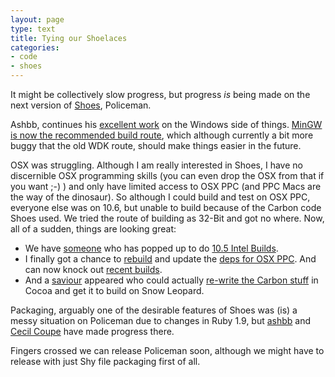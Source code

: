 ```yaml
---
layout: page
type: text
title: Tying our Shoelaces
categories: 
- code
- shoes
---
```

It might be collectively slow progress, but progress _is_ being made on the next version of [Shoes](http://shoes.heroku.com), Policeman. 

Ashbb, continues his [excellent work](http://github.com/ashbb/shoes_hack_note/) on the Windows side of things. [MinGW is now the recommended build route](http://wiki.github.com/shoes/shoes/buildingshoeswithmingw), which although currently a bit more buggy that the old WDK route, should make things easier in the future.

OSX was struggling. Although I am really interested in Shoes, I have no discernible OSX programming skills (you can even drop the OSX from that if you want ;-) ) and only have limited access to OSX PPC (and PPC Macs are the way of the dinosaur). So although I could build and test on OSX PPC, everyone else was on 10.6, but unable to build because of the Carbon code Shoes used. We tried the route of building as 32-Bit and got no where. Now, all of a sudden, things are looking great:

* We have [someone](http://github.com/summitpush) who has popped up to do [10.5 Intel Builds](github.com/shoes/shoes/wikis/recentbuilds).
* I finally got a chance to [rebuild](http://wiki.github.com/shoes/shoes/buildingshoesonosx) and update the [deps for OSX PPC](http://wiki.github.com/shoes/shoes/buildingshoesonosxppc). And can now knock out [recent builds](github.com/shoes/shoes/wikis/recentbuilds).
* And a [saviour](http://github.com/mkelly) appeared who could actually [re-write the Carbon stuff](http://github.com/mkelly/shoes/commit/f9ef6bb9f8dce97784eeddaed1c459db64cece95) in Cocoa and get it to build on Snow Leopard. 

Packaging, arguably one of the desirable features of Shoes was (is) a messy situation on Policeman due to changes in Ruby 1.9, but [ashbb](http://github.com/ashbb/shoes/commit/7c106b1e858462eddf6bcf6335584b2ac694af7a) and [Cecil Coupe](http://github.com/ccoupe/shoes/commit/7e0ac87ee760695e72a8f4f9bfb67618ff114114) have made progress there. 

Fingers crossed we can release Policeman soon, although we might have to release with just Shy file packaging first of all. 